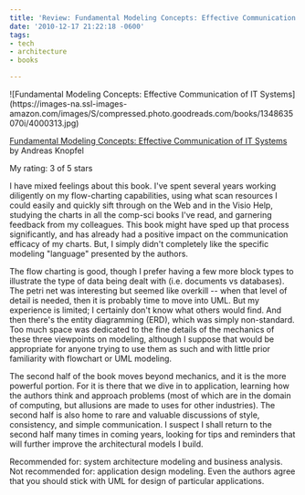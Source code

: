 ```yaml
---
title: 'Review: Fundamental Modeling Concepts: Effective Communication of IT Systems'
date: '2010-12-17 21:22:18 -0600'
tags:
- tech
- architecture
- books

---
```


<div class="rightImage">
![Fundamental Modeling Concepts: Effective Communication of IT Systems](https://images-na.ssl-images-amazon.com/images/S/compressed.photo.goodreads.com/books/1348635070i/4000313.jpg)
</div>

[Fundamental
Modeling Concepts: Effective Communication of IT Systems](https://www.goodreads.com/book/show/4000313-fundamental-modeling-concepts) by Andreas Knopfel

My rating: 3 of 5 stars

I have mixed feelings about this book. I've spent several years working
diligently on my flow-charting capabilities, using what scan resources I could
easily and quickly sift through on the Web and in the Visio Help, studying the
charts in all the comp-sci books I've read, and garnering feedback from my
colleagues. This book might have sped up that process significantly, and has
already had a positive impact on the communication efficacy of my charts. But, I
simply didn't  completely like the specific modeling "language" presented by the
authors.

<!-- truncate -->

The flow charting is good, though I prefer having a few more block types to
illustrate the type of data being dealt with (i.e. documents vs databases). The
petri net was interesting but seemed like overkill -- when that level of detail
is needed, then it is probably time to move into UML. But my experience is
limited; I certainly don't know what others would find. And then there's the
entity diagramming (ERD), which was simply non-standard. Too much space was
dedicated to the fine details of the mechanics of these three viewpoints on
modeling, although I suppose that would be appropriate for  anyone trying to use
them as such and with little prior familiarity with flowchart or UML modeling.

The second half of the book moves beyond mechanics, and it is the more powerful
portion. For it is there that we dive in to application, learning how the
authors think and approach problems (most of which are in the domain of
computing, but allusions are made to uses for other industries). The second half
is also home to rare and valuable discussions of style, consistency, and simple
communication. I suspect I shall return to the second half many times in coming
years, looking for tips and reminders that will further improve the
architectural models I build.

Recommended for: system architecture modeling and business analysis. Not
recommended for: application design modeling. Even the authors agree that you
should stick with UML for design of particular applications.
